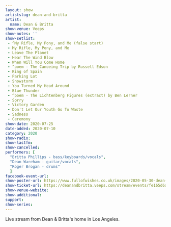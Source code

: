 ```yaml
---
layout: show
artistslug: dean-and-britta
artist:
  name: Dean & Britta
show-venue: Veeps
show-notes: ''
show-setlist:
 - ^My Rifle, My Pony, and Me (false start)
 - My Rifle, My Pony, and Me
 - Leave The Planet
 - Hear The Wind Blow
 - When Will You Come Home
 - ^poem - The Canoeing Trip by Russell Edson
 - King of Spain
 - Parking Lot
 - Snowstorm
 - You Turned My Head Around
 - Blue Thunder
 - ^poem - The Lichtenberg Figures (extract) by Ben Lerner
 - Sorry
 - Victory Garden
 - Don't Let Our Youth Go To Waste
 - Sadness
 - Ceremony
show-date: 2020-07-25
date-added: 2020-07-10
category: 2020
show-radio:
show-lastfm:
show-cancelled:
performers: [
  "Britta Phillips - bass/keyboards/vocals",
  "Dean Wareham - guitar/vocals",
  "Roger Brogan - drums"
  ]
facebook-event-url:
show-poster-url: https://www.fullofwishes.co.uk/images/2020-05-30-dean-and-britta-veeps.jpg
show-ticket-url: https://deanandbritta.veeps.com/stream/events/fe165d6a1fcf
show-venue-website:
show-additional:
support:
show-series: 
---
```

Live stream from Dean & Britta's home in Los Angeles.  
